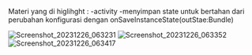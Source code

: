 Materi yang di higlihght : 
-activity
-menyimpan state untuk bertahan dari perubahan konfigurasi dengan onSaveInstanceState(outStae:Bundle)

![Screenshot_20231226_063231](https://github.com/achmadsyarif252/CalculatorKubik/assets/86962642/1119dfdd-ee7c-4656-b1dd-9855f5b57895)
![Screenshot_20231226_063352](https://github.com/achmadsyarif252/CalculatorKubik/assets/86962642/daa42e9c-cb69-4541-9941-be2c1c55c5ff)
![Screenshot_20231226_063417](https://github.com/achmadsyarif252/CalculatorKubik/assets/86962642/1167f923-725c-4ebe-80d0-db2a029ba85d)



